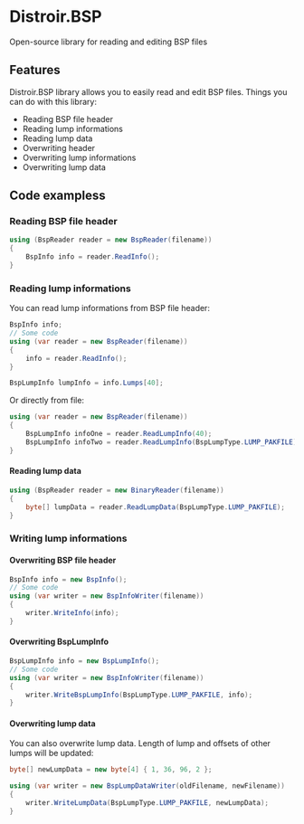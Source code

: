 # Distroir.BSP

Open-source library for reading and editing BSP files

## Features

Distroir.BSP library allows you to easily read and edit BSP files. Things you can do with this library:

- Reading BSP file header
- Reading lump informations
- Reading lump data
- Overwriting header
- Overwriting lump informations
- Overwriting lump data

## Code exampless

### Reading BSP file header

```csharp
using (BspReader reader = new BspReader(filename))
{
    BspInfo info = reader.ReadInfo();
}
```

### Reading lump informations

You can read lump informations from BSP file header:

```csharp
BspInfo info;
// Some code
using (var reader = new BspReader(filename))
{
    info = reader.ReadInfo();
}

BspLumpInfo lumpInfo = info.Lumps[40];
```

Or directly from file:

```csharp
using (var reader = new BspReader(filename))
{
    BspLumpInfo infoOne = reader.ReadLumpInfo(40);
    BspLumpInfo infoTwo = reader.ReadLumpInfo(BspLumpType.LUMP_PAKFILE);
}
```

#### Reading lump data

```csharp
using (BspReader reader = new BinaryReader(filename))
{
    byte[] lumpData = reader.ReadLumpData(BspLumpType.LUMP_PAKFILE);
}
```

### Writing lump informations

#### Overwriting BSP file header

```csharp
BspInfo info = new BspInfo();
// Some code
using (var writer = new BspInfoWriter(filename))
{
    writer.WriteInfo(info);
}

```

#### Overwriting BspLumpInfo

```csharp
BspLumpInfo info = new BspLumpInfo();
// Some code
using (var writer = new BspInfoWriter(filename))
{
    writer.WriteBspLumpInfo(BspLumpType.LUMP_PAKFILE, info);
}
```

#### Overwriting lump data

You can also overwrite lump data. Length of lump and offsets of other lumps will be updated:

```csharp
byte[] newLumpData = new byte[4] { 1, 36, 96, 2 };

using (var writer = new BspLumpDataWriter(oldFilename, newFilename))
{
    writer.WriteLumpData(BspLumpType.LUMP_PAKFILE, newLumpData);
}
```